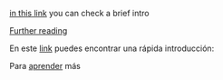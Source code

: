 [in this link](https://www.madboa.com/geek/gpg-quickstart/) you can check a brief intro

[Further reading](https://www.gnupg.org/documentation/)


En este [link](https://www.madboa.com/geek/gpg-quickstart/) puedes encontrar una rápida introducción:

Para [aprender](https://www.gnupg.org/documentation/) más
